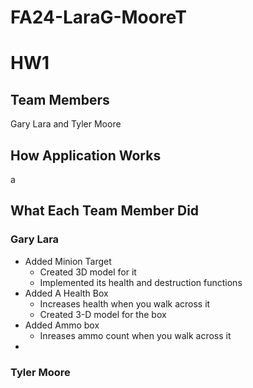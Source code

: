 # FA24-LaraG-MooreT
# HW1 
## Team Members
Gary Lara and Tyler Moore 
## How Application Works
a

## What Each Team Member Did
### Gary Lara
* Added Minion Target
  + Created 3D model for it
  + Implemented its health and destruction functions
* Added A Health Box
  + Increases health when you walk across it
  + Created 3-D model for the box
* Added Ammo box
  + Inreases ammo count when you walk across it
*  
### Tyler Moore
